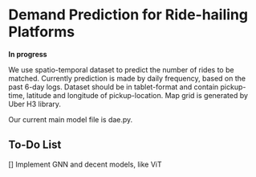 # Demand Prediction for Ride-hailing Platforms

**In progress**

We use spatio-temporal dataset to predict the number of rides to be matched. 
Currently prediction is made by daily frequency, based on the past 6-day logs.
Dataset should be in tablet-format and contain pickup-time, latitude and longitude of pickup-location.
Map grid is generated by Uber H3 library.

Our current main model file is dae.py.

## To-Do List
[] Implement GNN and decent models, like ViT
